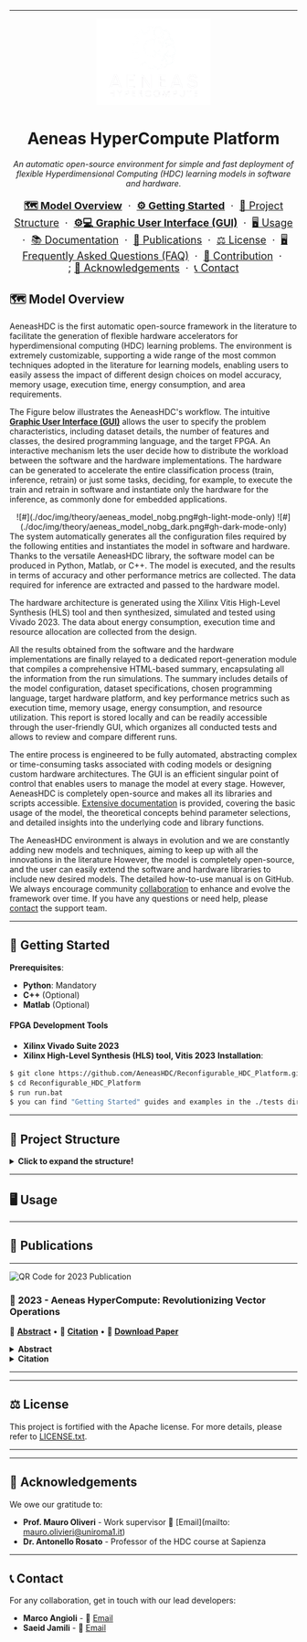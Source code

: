 
---

<p align="center">
  <img src="./doc/img/logo/AeneasHDC_white.png" alt="Aeneas HyperCompute Platform Logo" width="200">
</p>
<h1 align="center">Aeneas HyperCompute Platform</h1>

<p align="center">
    <em>An automatic open-source environment for simple and fast deployment of flexible Hyperdimensional Computing (HDC) learning models in software and hardware.</em>
</p>

<p align="center" style="font-size: 18px;">
    <a href="#-model-overview"  style="font-weight: bold;">🗺️ Model Overview</a> &nbsp;·&nbsp;
    <a href="#-getting-started" style="font-weight: bold;">⚙️ Getting Started</a> &nbsp;·&nbsp;
    <a href="#-project-structure">📂 Project Structure</a> &nbsp;·&nbsp;
    <a href="#-gui" style="font-weight: bold;">⚙💻 Graphic User Interface (GUI)</a> &nbsp;·&nbsp;
    <a href="#-usage">🖥 Usage</a> &nbsp;·&nbsp;
    <a href="#-documentation">📚 Documentation</a> &nbsp;·&nbsp;
    <a href="#-publications">📜 Publications</a> &nbsp;·&nbsp;
    <a href="#-license">⚖️ License</a> &nbsp;·&nbsp;
    <a href="#-usage">🖥 Frequently Asked Questions (FAQ)</a> &nbsp;·&nbsp;
    <a href="#-contribution">🤝 Contribution</a> &nbsp;·&nbsp; </br>;
    <a href="#-acknowledgements">🌟 Acknowledgements</a> &nbsp;·&nbsp;
    <a href="#-contact">📞 Contact</a>
</p>


## 🗺️ Model Overview
AeneasHDC is the first automatic open-source framework in the literature to facilitate the generation of flexible hardware accelerators for hyperdimensional computing (HDC) learning problems.
The environment is extremely customizable, supporting a wide range of the most common techniques adopted in the literature for learning models, enabling users to easily assess the impact of
different design choices on model accuracy, memory usage, execution time, energy consumption, and area requirements.
    
The Figure below illustrates the AeneasHDC's workflow. The intuitive <a href="#-gui" style="font-weight: bold;">Graphic User Interface (GUI)</a> allows the user to specify the problem characteristics, including dataset details, the number of features and classes, the desired programming language, and the target FPGA. An interactive mechanism lets the user decide how to distribute the workload between the software and the hardware implementations. The hardware can be generated to accelerate the entire classification process (train, inference, retrain) or just some tasks, deciding, for example, to execute the train and retrain in software and instantiate only the hardware for the inference, as commonly done for embedded applications.
<center>
![#](./doc/img/theory/aeneas_model_nobg.png#gh-light-mode-only)
![#](./doc/img/theory/aeneas_model_nobg_dark.png#gh-dark-mode-only)
</center>
The system automatically generates all the configuration files required by the following entities and instantiates the model in software and hardware. 
Thanks to the versatile AeneasHDC library, the software model can be produced in Python, Matlab, or C++. The model is executed, and the results in terms of accuracy and other performance metrics are collected. The data required for inference are extracted and passed to the hardware model.
    
The hardware architecture is generated using the Xilinx Vitis High-Level Synthesis (HLS) tool and then synthesized, simulated and tested using Vivado 2023. The data about energy consumption, execution time and resource allocation are collected from the design.
    
All the results obtained from the software and the hardware implementations are finally relayed to a dedicated report-generation module that compiles a comprehensive HTML-based summary, encapsulating all the information from the run simulations. The summary includes details of the model configuration, dataset specifications, chosen programming language, target hardware platform, and key performance metrics such as execution time, memory usage, energy consumption, and resource utilization.
This report is stored locally and can be readily accessible through the user-friendly GUI, which organizes all conducted tests and allows to review and compare different runs. 

The entire process is engineered to be fully automated, abstracting complex or time-consuming tasks associated with coding models or designing custom hardware architectures. The GUI is an efficient singular point of control that enables users to manage the model at every stage. However, AeneasHDC is completely open-source and makes all its libraries and scripts accessible. <a href="#-documentation">Extensive documentation</a> is provided, covering the basic usage of the model, the theoretical concepts behind parameter selections, and detailed insights into the underlying code and library functions.
    
The AeneasHDC environment is always in evolution and we are constantly adding new models and techniques, aiming to keep up with all the innovations in the literature
However, the model is completely open-source, and the user can easily extend the software and hardware libraries to include new desired models. The detailed how-to-use manual is on GitHub.
We always encourage community <a href="#-contribution">collaboration</a> to enhance and evolve the framework over time. If you have any questions or need help, please <a href="#-contact">contact</a> the support team.
</p>

---

## 🚀 Getting Started

**Prerequisites**:
- **Python**: Mandatory 
- **C++** (Optional)
- **Matlab** (Optional)

#### FPGA Development Tools
- **Xilinx Vivado Suite 2023**
- **Xilinx High-Level Synthesis (HLS) tool, Vitis 2023**
**Installation**:
```bash
$ git clone https://github.com/AeneasHDC/Reconfigurable_HDC_Platform.git
$ cd Reconfigurable_HDC_Platform
$ run run.bat
$ you can find "Getting Started" guides and examples in the ./tests directory.
```

---

## 📂 Project Structure

<details>
  <summary><strong>Click to expand the structure!</strong></summary>
  
```
Aeneas HyperCompute Platform/
│
├── LICENSE.txt
│
├── datasets/                # Diverse dataset collections.
│
├── doc/                     # Comprehensive documentation resources.
│
├── main/                    # Core functionalities and configurations.
│
├── out/                     # Resultant data and insights.
│
├── src/                     # Source code of the platform.
│
├── tools/                   # Auxiliary tools.
│
├── tests/                   # getting started and examples.
│
└── usr_config/              # Users Configuration.
```
</details>

---

## 🖥 Usage

---

## 📜 Publications

---

![QR Code for 2023 Publication](./qrcodes/2023_AeneasHyperCompute.png)

### 📘 **2023 - Aeneas HyperCompute: Revolutionizing Vector Operations**

🔗 [**Abstract**](#abstract) • 🔗 [**Citation**](#citation) • 🔗 [**Download Paper**](./publications/2023_AeneasHyperCompute.pdf)

<details id="abstract">
  <summary><strong>Abstract</strong></summary>

  Hyperdimensional Computing (HDC) is an emerging bio-inspired computing paradigm, that models neural pattern activities using high-dimensional distributed representations. Unlike traditional AI models, HDC leverages extremely parallel, simple vector arithmetic operations. This computational efficiency and parallelism make HDC particularly suited for hardware implementations, especially as a lightweight energy-efficient solution for performing classification tasks on resource-constrained edge devices.
The HDC classification pipeline, including encoding, training, and comparison stages, has been extensively explored with various approaches in the literature. However, while these techniques are mainly oriented to improve the model accuracy, their influence on hardware parameters remains largely unexplored. This work presents AeneasHDC, the first universal, automatic, and open-source platform for the streamlined deployment of HDC models in both software and hardware with diverse configurable options. AeneasHDC supports an extensive range of techniques commonly adopted in literature, automates the design of hardware accelerators for HDC, and empowers users to easily assess the impact of different design choices on model accuracy, memory usage, execution time, energy consumption, and area requirements.
</details>

<details id="citation">
  <summary><strong>Citation</strong></summary>

  **Highlight and manually copy the citation format of your choice.**

  - **BibTeX**: 
    ```
    @article{, 
    author = "", 
    title = "", 
    journal = "", 
    year = "", 
    volume = "", 
    pages = ""
    }
    ```

  - **APA**: 
    ```
    ......
    ```

  - **MLA**: 
    ```
    ......
    ```

  - **Chicago**: 
    ```
    ......
    ```
</details>

---


---

## ⚖️ License

This project is fortified with the Apache license. For more details, please refer to [LICENSE.txt](./LICENSE.txt).

---

---

## 🌟 Acknowledgements

We owe our gratitude to:
- **Prof. Mauro Oliveri** - Work supervisor 📧 [Email](mailto: mauro.olivieri@uniroma1.it)
- **Dr. Antonello Rosato** - Professor of the HDC course at Sapienza

---

## 📞 Contact

For any collaboration, get in touch with our lead developers:

- **Marco Angioli** - 📧 [Email](mailto:marco.angioli@uniroma1.it)
- **Saeid Jamili** - 📧 [Email](mailto:saeid.jamili@uniroma1.it)
